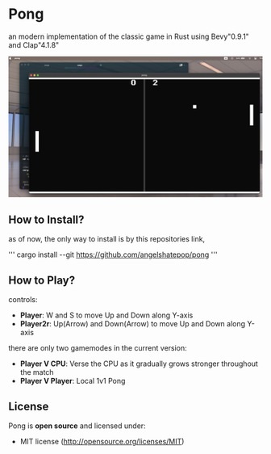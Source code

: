 # Pong
an modern implementation of the classic game in Rust using Bevy"0.9.1" and Clap"4.1.8"

![alt text](assets/images/display.jpg)

## How to Install?
as of now, the only way to install is by this repositories link,

'''
cargo install --git https://github.com/angelshatepop/pong
'''

## How to Play?
controls:
- **Player**: W and S to move Up and Down along Y-axis
- **Player2r**: Up(Arrow) and Down(Arrow) to move Up and Down along Y-axis

there are only two gamemodes in the current version:
- **Player V CPU**: Verse the CPU as it gradually grows stronger throughout the match
- **Player V Player**: Local 1v1 Pong

## License

Pong is **open source** and licensed under:

- MIT license (http://opensource.org/licenses/MIT)
